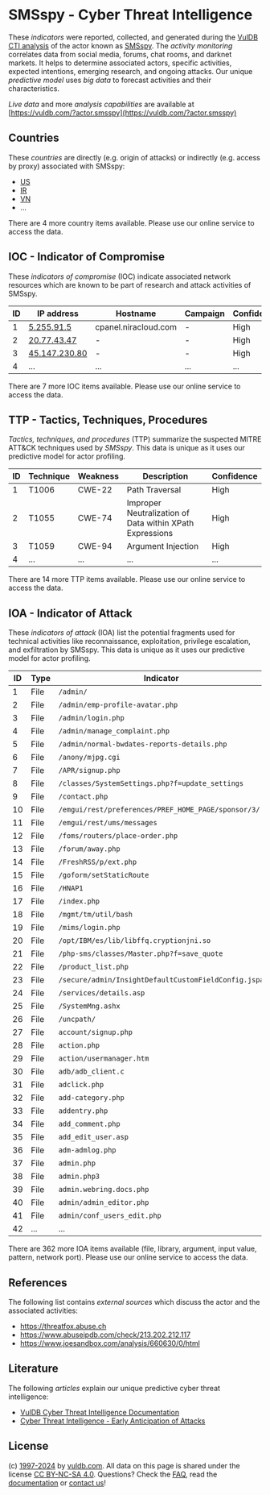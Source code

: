 # SMSspy - Cyber Threat Intelligence

These _indicators_ were reported, collected, and generated during the [VulDB CTI analysis](https://vuldb.com/?kb.cti) of the actor known as [SMSspy](https://vuldb.com/?actor.smsspy). The _activity monitoring_ correlates data from social media, forums, chat rooms, and darknet markets. It helps to determine associated actors, specific activities, expected intentions, emerging research, and ongoing attacks. Our unique _predictive model_ uses _big data_ to forecast activities and their characteristics.

_Live data_ and more _analysis capabilities_ are available at [https://vuldb.com/?actor.smsspy](https://vuldb.com/?actor.smsspy)

## Countries

These _countries_ are directly (e.g. origin of attacks) or indirectly (e.g. access by proxy) associated with SMSspy:

* [US](https://vuldb.com/?country.us)
* [IR](https://vuldb.com/?country.ir)
* [VN](https://vuldb.com/?country.vn)
* ...

There are 4 more country items available. Please use our online service to access the data.

## IOC - Indicator of Compromise

These _indicators of compromise_ (IOC) indicate associated network resources which are known to be part of research and attack activities of SMSspy.

ID | IP address | Hostname | Campaign | Confidence
-- | ---------- | -------- | -------- | ----------
1 | [5.255.91.5](https://vuldb.com/?ip.5.255.91.5) | cpanel.niracloud.com | - | High
2 | [20.77.43.47](https://vuldb.com/?ip.20.77.43.47) | - | - | High
3 | [45.147.230.80](https://vuldb.com/?ip.45.147.230.80) | - | - | High
4 | ... | ... | ... | ...

There are 7 more IOC items available. Please use our online service to access the data.

## TTP - Tactics, Techniques, Procedures

_Tactics, techniques, and procedures_ (TTP) summarize the suspected MITRE ATT&CK techniques used by _SMSspy_. This data is unique as it uses our predictive model for actor profiling.

ID | Technique | Weakness | Description | Confidence
-- | --------- | -------- | ----------- | ----------
1 | T1006 | CWE-22 | Path Traversal | High
2 | T1055 | CWE-74 | Improper Neutralization of Data within XPath Expressions | High
3 | T1059 | CWE-94 | Argument Injection | High
4 | ... | ... | ... | ...

There are 14 more TTP items available. Please use our online service to access the data.

## IOA - Indicator of Attack

These _indicators of attack_ (IOA) list the potential fragments used for technical activities like reconnaissance, exploitation, privilege escalation, and exfiltration by SMSspy. This data is unique as it uses our predictive model for actor profiling.

ID | Type | Indicator | Confidence
-- | ---- | --------- | ----------
1 | File | `/admin/` | Low
2 | File | `/admin/emp-profile-avatar.php` | High
3 | File | `/admin/login.php` | High
4 | File | `/admin/manage_complaint.php` | High
5 | File | `/admin/normal-bwdates-reports-details.php` | High
6 | File | `/anony/mjpg.cgi` | High
7 | File | `/APR/signup.php` | High
8 | File | `/classes/SystemSettings.php?f=update_settings` | High
9 | File | `/contact.php` | Medium
10 | File | `/emgui/rest/preferences/PREF_HOME_PAGE/sponsor/3/` | High
11 | File | `/emgui/rest/ums/messages` | High
12 | File | `/foms/routers/place-order.php` | High
13 | File | `/forum/away.php` | High
14 | File | `/FreshRSS/p/ext.php` | High
15 | File | `/goform/setStaticRoute` | High
16 | File | `/HNAP1` | Low
17 | File | `/index.php` | Medium
18 | File | `/mgmt/tm/util/bash` | High
19 | File | `/mims/login.php` | High
20 | File | `/opt/IBM/es/lib/libffq.cryptionjni.so` | High
21 | File | `/php-sms/classes/Master.php?f=save_quote` | High
22 | File | `/product_list.php` | High
23 | File | `/secure/admin/InsightDefaultCustomFieldConfig.jspa` | High
24 | File | `/services/details.asp` | High
25 | File | `/SystemMng.ashx` | High
26 | File | `/uncpath/` | Medium
27 | File | `account/signup.php` | High
28 | File | `action.php` | Medium
29 | File | `action/usermanager.htm` | High
30 | File | `adb/adb_client.c` | High
31 | File | `adclick.php` | Medium
32 | File | `add-category.php` | High
33 | File | `addentry.php` | Medium
34 | File | `add_comment.php` | High
35 | File | `add_edit_user.asp` | High
36 | File | `adm-admlog.php` | High
37 | File | `admin.php` | Medium
38 | File | `admin.php3` | Medium
39 | File | `admin.webring.docs.php` | High
40 | File | `admin/admin_editor.php` | High
41 | File | `admin/conf_users_edit.php` | High
42 | ... | ... | ...

There are 362 more IOA items available (file, library, argument, input value, pattern, network port). Please use our online service to access the data.

## References

The following list contains _external sources_ which discuss the actor and the associated activities:

* https://threatfox.abuse.ch
* https://www.abuseipdb.com/check/213.202.212.117
* https://www.joesandbox.com/analysis/660630/0/html

## Literature

The following _articles_ explain our unique predictive cyber threat intelligence:

* [VulDB Cyber Threat Intelligence Documentation](https://vuldb.com/?kb.cti)
* [Cyber Threat Intelligence - Early Anticipation of Attacks](https://www.scip.ch/en/?labs.20201022)

## License

(c) [1997-2024](https://vuldb.com/?kb.changelog) by [vuldb.com](https://vuldb.com/?kb.about). All data on this page is shared under the license [CC BY-NC-SA 4.0](https://creativecommons.org/licenses/by-nc-sa/4.0/). Questions? Check the [FAQ](https://vuldb.com/?kb.faq), read the [documentation](https://vuldb.com/?kb) or [contact us](https://vuldb.com/?contact)!
